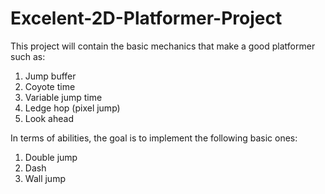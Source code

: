 # Excelent-2D-Platformer-Project
This project will contain the basic mechanics that make a good platformer such as:
1. Jump buffer
2. Coyote time
3. Variable jump time
4. Ledge hop (pixel jump)
5. Look ahead

In terms of abilities, the goal is to implement the following basic ones:
1. Double jump
2. Dash
3. Wall jump
